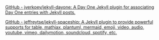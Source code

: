 
[GitHub - jverkoey/jekyll-dayone: A Day One Jekyll plugin for associating Day One entries with Jekyll posts.](https://github.com/jverkoey/jekyll-dayone)

[GitHub - jeffreytse/jekyll-spaceship: A Jekyll plugin to provide powerful supports for table, mathjax, plantuml, mermaid, emoji, video, audio, youtube, vimeo, dailymotion, soundcloud, spotify, etc.](https://github.com/jeffreytse/jekyll-spaceship)
